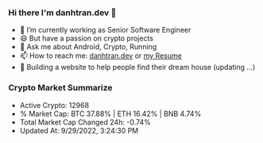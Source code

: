 ### Hi there I'm danhtran.dev 👋

- 🔭 I’m currently working as Senior Software Engineer
- 😄 But have a passion on crypto projects
- 💬 Ask me about Android, Crypto, Running 
- 📫 How to reach me: <a href="https://danhtran.dev" target="_blank">danhtran.dev</a> or <a href="Developer-Resume.pdf" target="_blank">my Resume</a>
- 🌱 Building a website to help people find their dream house (updating ...)

### Crypto Market Summarize
- Active Crypto: 12968
- % Market Cap: BTC 37.88% | ETH 16.42% | BNB 4.74%
- Total Market Cap Changed 24h: -0.74%
- Updated At: 9/29/2022, 3:24:30 PM
